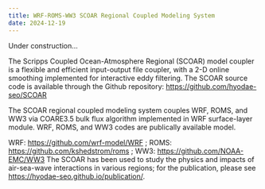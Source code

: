 ```yaml
---
title: WRF-ROMS-WW3 SCOAR Regional Coupled Modeling System
date: 2024-12-19
---
```


Under construction... <br>

The Scripps Coupled Ocean-Atmosphere Regional (SCOAR) model coupler is a flexible and efficient input-output file coupler, with a 2-D online smoothing implemented for interactive eddy filtering. The SCOAR source code is available through the Github repository: https://github.com/hyodae-seo/SCOAR <br>

The SCOAR regional coupled modeling system couples WRF, ROMS, and WW3 via COARE3.5 bulk flux algorithm implemented in WRF surface-layer module. WRF, ROMS, and WW3 codes are publically available model. <br>

WRF: https://github.com/wrf-model/WRF ; ROMS: https://github.com/kshedstrom/roms ; WW3: https://github.com/NOAA-EMC/WW3
The SCOAR has been used to study the physics and impacts of air-sea-wave interactions in various regions; for the publication, please see https://hyodae-seo.github.io/publication/. <br>

<!--more-->

